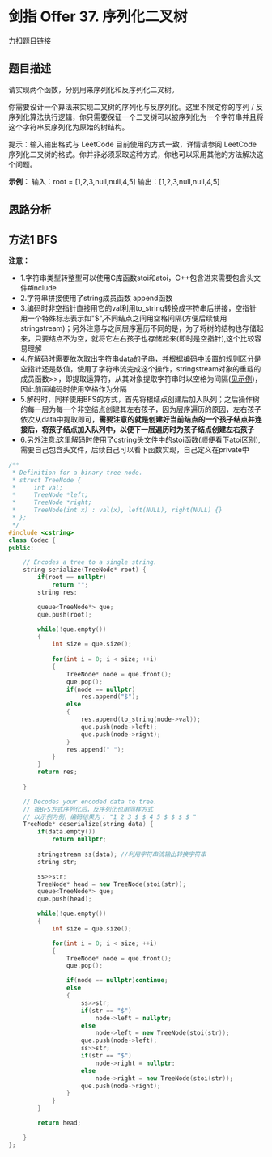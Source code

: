 <p id="序列化二叉树"></p>

# 剑指 Offer 37. 序列化二叉树

[力扣题目链接](https://leetcode-cn.com/problems/xu-lie-hua-er-cha-shu-lcof/)      

## 题目描述  

请实现两个函数，分别用来序列化和反序列化二叉树。  

你需要设计一个算法来实现二叉树的序列化与反序列化。这里不限定你的序列 / 反序列化算法执行逻辑，你只需要保证一个二叉树可以被序列化为一个字符串并且将这个字符串反序列化为原始的树结构。  

提示：输入输出格式与 LeetCode 目前使用的方式一致，详情请参阅 LeetCode 序列化二叉树的格式。你并非必须采取这种方式，你也可以采用其他的方法解决这个问题。  



**示例：**
    输入：root = [1,2,3,null,null,4,5]
    输出：[1,2,3,null,null,4,5]  


## 思路分析  

 


## 方法1 BFS  

**注意：**  
* 1.字符串类型转整型可以使用C库函数stoi和atoi，C++包含进来需要包含头文件#include <cstring>  
* 2.字符串拼接使用了string成员函数 append函数  
* 3.编码时非空指针直接用它的val利用to_string转换成字符串后拼接，空指针用一个特殊标志表示如"$",不同结点之间用空格间隔(方便后续使用stringstream)；另外注意与之间层序遍历不同的是，为了将树的结构也存储起来，只要结点不为空，就将它左右孩子也存储起来(即时是空指针),这个比较容易理解  
* 4.在解码时需要依次取出字符串data的子串，并根据编码中设置的规则区分是空指针还是数值，使用了字符串流完成这个操作，stringstream对象的重载的成员函数>>，即提取运算符，从其对象提取字符串时以空格为间隔([见示例](https://github.com/wangrui996/Cplusplus_Note/blob/master/C%2B%2B%E5%9F%BA%E7%A1%80/%E6%B5%81/%E5%AD%97%E7%AC%A6%E4%B8%B2%E6%B5%81.md))，因此前面编码时使用空格作为分隔  
* 5.解码时，同样使用BFS的方式，首先将根结点创建后加入队列；之后操作树的每一层为每一个非空结点创建其左右孩子，因为层序遍历的原因，左右孩子依次从data中提取即可，**需要注意的就是创建好当前结点的一个孩子结点并连接后，将孩子结点加入队列中，以便下一层遍历时为孩子结点创建左右孩子**  
* 6.另外注意:这里解码时使用了cstring头文件中的stoi函数(顺便看下atoi区别),需要自己包含头文件，后续自己可以看下函数实现，自己定义在private中  

```cpp
/**
 * Definition for a binary tree node.
 * struct TreeNode {
 *     int val;
 *     TreeNode *left;
 *     TreeNode *right;
 *     TreeNode(int x) : val(x), left(NULL), right(NULL) {}
 * };
 */
#include <cstring>
class Codec {
public:

    // Encodes a tree to a single string.
    string serialize(TreeNode* root) {
        if(root == nullptr)
            return "";
        string res;

        queue<TreeNode*> que;
        que.push(root);

        while(!que.empty())
        {
            int size = que.size();
            
            for(int i = 0; i < size; ++i)
            {
                TreeNode* node = que.front();
                que.pop();
                if(node == nullptr)
                    res.append("$");
                else
                {
                    res.append(to_string(node->val));
                    que.push(node->left);
                    que.push(node->right);
                }
                res.append(" ");
            }
        }
        return res;
        
    }

    // Decodes your encoded data to tree.
    // 按BFS方式序列化后，反序列化也用同样方式 
    // 以示例为例，编码结果为： "1 2 3 $ $ 4 5 $ $ $ $ "
    TreeNode* deserialize(string data) {
        if(data.empty())
            return nullptr;
        
        stringstream ss(data); //利用字符串流输出转换字符串
        string str;

        ss>>str;
        TreeNode* head = new TreeNode(stoi(str));  
        queue<TreeNode*> que;
        que.push(head);

        while(!que.empty())
        {
            int size = que.size();

            for(int i = 0; i < size; ++i)
            {
                TreeNode* node = que.front();
                que.pop();

                if(node == nullptr)continue;
                else
                {
                    ss>>str;
                    if(str == "$")
                        node->left = nullptr;
                    else
                        node->left = new TreeNode(stoi(str));
                    que.push(node->left);
                    ss>>str;
                    if(str == "$")
                        node->right = nullptr;
                    else   
                        node->right = new TreeNode(stoi(str));
                    que.push(node->right);
                }
            }
        }

        return head;

    }
};
```


